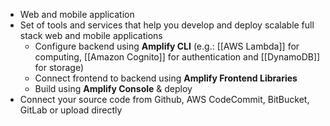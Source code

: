 - Web and mobile application
- Set of tools and services that help you develop and deploy scalable full stack web and mobile applications
	- Configure backend using __Amplify CLI__ (e.g.: [[AWS Lambda]] for computing, [[Amazon Cognito]] for authentication and [[DynamoDB]] for storage)
	- Connect frontend to backend using __Amplify Frontend Libraries__
	- Build using __Amplify Console__ & deploy
- Connect your source code from Github, AWS CodeCommit, BitBucket, GitLab or upload directly